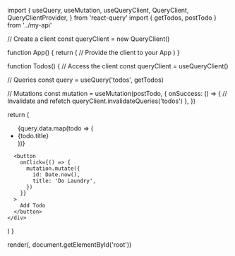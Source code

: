 import {
useQuery,
useMutation,
useQueryClient,
QueryClient,
QueryClientProvider,
} from 'react-query'
import { getTodos, postTodo } from '../my-api'

// Create a client
const queryClient = new QueryClient()

function App() {
return (
// Provide the client to your App
<QueryClientProvider client={queryClient}>
<Todos />
</QueryClientProvider>
)
}

function Todos() {
// Access the client
const queryClient = useQueryClient()

// Queries
const query = useQuery('todos', getTodos)

// Mutations
const mutation = useMutation(postTodo, {
onSuccess: () => {
// Invalidate and refetch
queryClient.invalidateQueries('todos')
},
})

return (
<div>
<ul>
{query.data.map(todo => (
<li key={todo.id}>{todo.title}</li>
))}
</ul>

      <button
        onClick={() => {
          mutation.mutate({
            id: Date.now(),
            title: 'Do Laundry',
          })
        }}
      >
        Add Todo
      </button>
    </div>

)
}

render(<App />, document.getElementById('root'))

